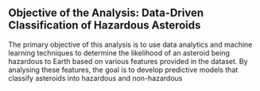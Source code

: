 ## Objective of the Analysis: Data-Driven Classification of Hazardous Asteroids
The primary objective of this analysis is to use data analytics and machine learning techniques
to determine the likelihood of an asteroid being hazardous to Earth based on various features
provided in the dataset.
By analysing these features, the goal is to develop predictive models that classify asteroids into
hazardous and non-hazardous 
